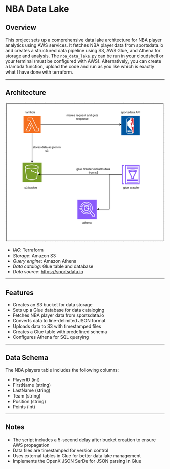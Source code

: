 # NBA Data Lake

## Overview

This project sets up a comprehensive data lake architecture for NBA player analytics using AWS services. It fetches NBA player data from sportsdata.io and creates a structured data pipeline using S3, AWS Glue, and Athena for storage and analysis. The `nba_data_lake.py` can be run in your cloudshell or your terminal (must be configured with AWS). Alternatively, you can create a lambda function, upload the code and run as you like which is exactly what I have done with terraform.

---

## Architecture
![architecture diagram](/src/diagram/image.png)

 - *IAC*: Terraform
 - *Storage*: Amazon S3
 - *Query engine*: Amazon Athena
 - *Data catalog*: Glue table and database
 - *Data source*: https://sportsdata.io

 ---

 ## Features
 - Creates an S3 bucket for data storage
 - Sets up a Glue database for data cataloging
 - Fetches NBA player data from sportsdata.io
 - Converts data to line-delimited JSON format
 - Uploads data to S3 with timestamped files
 - Creates a Glue table with predefined schema
 - Configures Athena for SQL querying

---

## Data Schema

The NBA players table includes the following columns:

 - PlayerID (int)
 - FirstName (string)
 - LastName (string)
 - Team (string)
 - Position (string)
 - Points (int)

---

## Notes

 - The script includes a 5-second delay after bucket creation to ensure AWS propagation
 - Data files are timestamped for version control
 - Uses external tables in Glue for better data lake management
 - Implements the OpenX JSON SerDe for JSON parsing in Glue